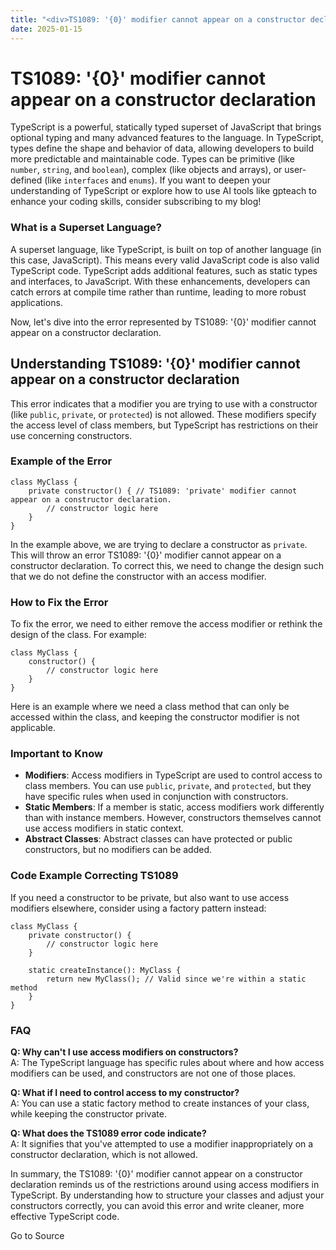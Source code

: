 ```yaml
---
title: "<div>TS1089: '{0}' modifier cannot appear on a constructor declaration</div>"
date: 2025-01-15
---
```


# TS1089: '{0}' modifier cannot appear on a constructor declaration

TypeScript is a powerful, statically typed superset of JavaScript that brings optional typing and many advanced features to the language. In TypeScript, types define the shape and behavior of data, allowing developers to build more predictable and maintainable code. Types can be primitive (like `number`, `string`, and `boolean`), complex (like objects and arrays), or user-defined (like `interfaces` and `enums`). If you want to deepen your understanding of TypeScript or explore how to use AI tools like gpteach to enhance your coding skills, consider subscribing to my blog!

### What is a Superset Language?

A superset language, like TypeScript, is built on top of another language (in this case, JavaScript). This means every valid JavaScript code is also valid TypeScript code. TypeScript adds additional features, such as static types and interfaces, to JavaScript. With these enhancements, developers can catch errors at compile time rather than runtime, leading to more robust applications.

Now, let's dive into the error represented by TS1089: '{0}' modifier cannot appear on a constructor declaration.

## Understanding TS1089: '{0}' modifier cannot appear on a constructor declaration

This error indicates that a modifier you are trying to use with a constructor (like `public`, `private`, or `protected`) is not allowed. These modifiers specify the access level of class members, but TypeScript has restrictions on their use concerning constructors.

### Example of the Error

```
class MyClass {
    private constructor() { // TS1089: 'private' modifier cannot appear on a constructor declaration.
        // constructor logic here
    }
}
```

In the example above, we are trying to declare a constructor as `private`. This will throw an error TS1089: '{0}' modifier cannot appear on a constructor declaration. To correct this, we need to change the design such that we do not define the constructor with an access modifier.

### How to Fix the Error

To fix the error, we need to either remove the access modifier or rethink the design of the class. For example:  

```
class MyClass {
    constructor() {
        // constructor logic here
    }
}
```

Here is an example where we need a class method that can only be accessed within the class, and keeping the constructor modifier is not applicable.

### Important to Know

- **Modifiers**: Access modifiers in TypeScript are used to control access to class members. You can use `public`, `private`, and `protected`, but they have specific rules when used in conjunction with constructors.
- **Static Members**: If a member is static, access modifiers work differently than with instance members. However, constructors themselves cannot use access modifiers in static context.
- **Abstract Classes**: Abstract classes can have protected or public constructors, but no modifiers can be added.

### Code Example Correcting TS1089

If you need a constructor to be private, but also want to use access modifiers elsewhere, consider using a factory pattern instead:  

```
class MyClass {
    private constructor() {
        // constructor logic here
    }

    static createInstance(): MyClass {
        return new MyClass(); // Valid since we're within a static method
    }
}
```

### FAQ

**Q: Why can't I use access modifiers on constructors?**  
A: The TypeScript language has specific rules about where and how access modifiers can be used, and constructors are not one of those places.

**Q: What if I need to control access to my constructor?**  
A: You can use a static factory method to create instances of your class, while keeping the constructor private.

**Q: What does the TS1089 error code indicate?**  
A: It signifies that you've attempted to use a modifier inappropriately on a constructor declaration, which is not allowed.

In summary, the TS1089: '{0}' modifier cannot appear on a constructor declaration reminds us of the restrictions around using access modifiers in TypeScript. By understanding how to structure your classes and adjust your constructors correctly, you can avoid this error and write cleaner, more effective TypeScript code.

Go to Source
